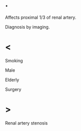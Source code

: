 # .

Affects proximal 1/3 of renal artery.

Diagnosis by imaging.

# <

Smoking

Male

Elderly

Surgery

# >

Renal artery stenosis
